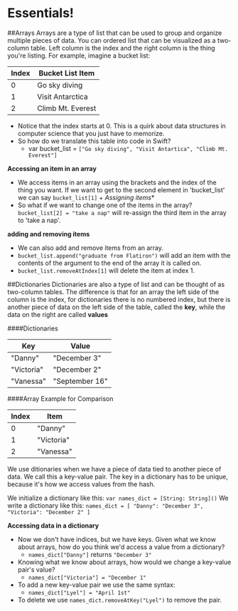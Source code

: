 # Essentials!

##Arrays
Arrays are a type of list that can be used to group and organize multiple pieces of data.  You can ordered list that can be visualized as a two-column table. Left column is the index and the right column is the thing you're listing.  For example, imagine a bucket list:

| Index | Bucket List Item |
| --- | --- |
| 0 | Go sky diving | 
| 1 | Visit Antarctica |
| 2 | Climb Mt. Everest |

+ Notice that the index starts at 0. This is a quirk about data structures in computer science that you just have to memorize.
+ So how do we translate this table into code in Swift?
  + var bucket_list = `["Go sky diving", "Visit Antartica", "Climb Mt. Everest"]`

**Accessing an item in an array**
+ We access items in an array using the brackets and the index of the thing you want.
If we want to get to the second element in 'bucket_list' we can say
`bucket_list[1]`
  + 
*Assigning items**
+ So what if we want to change one of the items in the array?
`bucket_list[2] = "take a nap"` will re-assign the third item in the array to 'take a nap'.

**adding and removing items**
+ We can also add and remove items from an array.
+ `bucket_list.append("graduate from Flatiron")` will add an item with the contents of the argument to the end of the array it is called on. 
+ `bucket_list.removeAtIndex[1]` will delete the item at index 1.

##Dictionaries
Dictionaries are also a type of list and can be thought of as two-column tables. The difference is that for an array the left side of the column is the index, for dictionaries there is no numbered index, but there is another piece of data on the left side of the table, called the **key**, while the data on the right are called **values**

####Dictionaries

| Key | Value |
| --- | --- |
| "Danny" | "December 3" | 
| "Victoria" | "December 2" |
| "Vanessa" | "September 16" |

####Array Example for Comparison
 
| Index | Item |
| --- | --- |
| 0 | "Danny" |
| 1 | "Victoria" |
| 2 | "Vanessa" |

We use ditionaries when we have a piece of data tied to another piece of data. We call this a key-value pair. The key in a dictionary has to be unique, because it's how we access values from the hash. 

We initialize a dictionary like this: `var names_dict = [String: String]()`
We write a dictionary like this: `names_dict = [ "Danny": "December 3", "Victoria": "December 2" ]`

**Accessing data in a dictionary**
+ Now we don't have indices, but we have keys. Given what we know about arrays, how do you think we'd access a value from a dictionary?
  + `names_dict["Danny"]` returns `"December 3"`
+ Knowing what we know about arrays, how would we change a key-value pair's value?
  + `names_dict["Victoria"] = "December 1"`
+ To add a new key-value pair we use the same syntax:
  + `names_dict["Lyel"] = "April 1st"`
+ To delete we use `names_dict.removeAtKey("Lyel")` to remove the pair.


